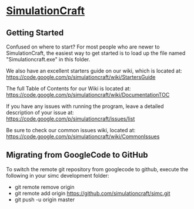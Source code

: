 # [SimulationCraft](https://github.com/simulationcraft/simc/)

## Getting Started
Confused on where to start? For most people who are newer to SimulationCraft, the easiest way to get started is to load up the file named "Simulationcraft.exe" in this folder. 

We also have an excellent starters guide on our wiki, which is located at: 
https://code.google.com/p/simulationcraft/wiki/StartersGuide

The full Table of Contents for our Wiki is located at: 
https://code.google.com/p/simulationcraft/wiki/DocumentationTOC

If you have any issues with running the program, leave a detailed description of your issue at: 
https://code.google.com/p/simulationcraft/issues/list

Be sure to check our common issues wiki, located at: 
https://code.google.com/p/simulationcraft/wiki/CommonIssues

## Migrating from GoogleCode to GitHub
To switch the remote git repository from googlecode to github, execute the following in your simc development folder:
- git remote remove origin
- git remote add origin https://github.com/simulationcraft/simc.git
- git push -u origin master
